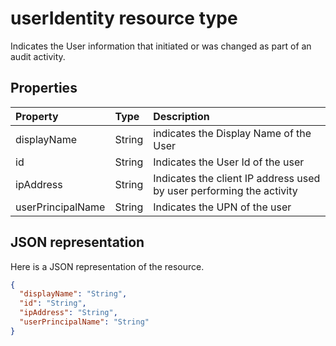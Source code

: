 # userIdentity resource type
Indicates the User information that initiated or was changed as part of an audit activity.



## Properties
| Property	   | Type	|Description|
|:---------------|:--------|:----------|
|displayName|String| indicates the Display Name of the User|
|id|String|Indicates the User Id of the user|
|ipAddress|String|Indicates the client IP address used by user performing the activity|
|userPrincipalName|String|Indicates the UPN of the user|

## JSON representation

Here is a JSON representation of the resource.

<!-- {
  "blockType": "resource",
  "optionalProperties": [

  ],
  "@odata.type": "microsoft.graph.userIdentity"
}-->

```json
{
  "displayName": "String",
  "id": "String",
  "ipAddress": "String",
  "userPrincipalName": "String"
}

```

<!-- uuid: 8fcb5dbc-d5aa-4681-8e31-b001d5168d79
2015-10-25 14:57:30 UTC -->
<!-- {
  "type": "#page.annotation",
  "description": "userIdentity resource",
  "keywords": "",
  "section": "documentation",
  "tocPath": ""
}-->